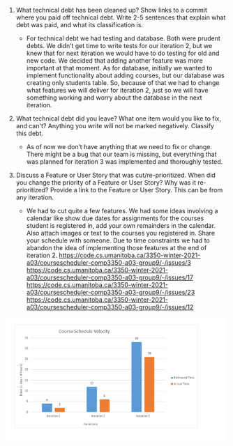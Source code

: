 1. What technical debt has been cleaned up? Show links to a commit where you paid off technical debt. Write 2-5 sentences that explain what debt was paid, and what its classification is.
    * For technical debt we had testing and database. Both were prudent debts. We didn’t get time to write tests for our iteration 2, but we knew that for next iteration we would have to do testing for old and new code. We decided that adding another feature was more important at that moment. As for database, initially we wanted to implement functionality about adding courses, but our database was creating only students table. So, because of that we had to change what features we will deliver for iteration 2, just so we will have something working and worry about the database in the next iteration.


2. What technical debt did you leave? What one item would you like to fix, and can't? Anything you write will not be marked negatively. Classify this debt.
    * As of now we don’t have anything that we need to fix or change. There might be a bug that our team is missing, but everything that was planned for iteration 3 was implemented and thoroughly tested. 


3. Discuss a Feature or User Story that was cut/re-prioritized. When did you change the priority of a Feature or User Story? Why was it re-prioritized? Provide a link to the Feature or User Story. This can be from any iteration.
    * We had to cut quite a few features. We had some ideas involving a calendar like show due dates for assignments for the courses student is registered in, add your own remainders in the calendar. Also attach images or text to the courses you registered in. Share your schedule with someone. Due to time constraints we had to abandon the idea of implementing those features at the end of iteration 2.
https://code.cs.umanitoba.ca/3350-winter-2021-a03/coursescheduler-comp3350-a03-group9/-/issues/3
https://code.cs.umanitoba.ca/3350-winter-2021-a03/coursescheduler-comp3350-a03-group9/-/issues/17
https://code.cs.umanitoba.ca/3350-winter-2021-a03/coursescheduler-comp3350-a03-group9/-/issues/23
https://code.cs.umanitoba.ca/3350-winter-2021-a03/coursescheduler-comp3350-a03-group9/-/issues/12


![](Course_Schedule_Velocity.png)
